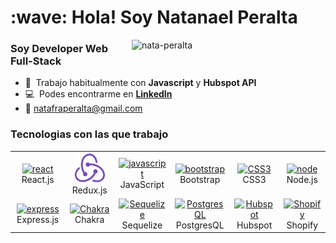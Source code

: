 <h1 align="left" id="nata-peralta-title">:wave: Hola! Soy Natanael Peralta </h1>

<a href="#nata-peralta-title">
<img src="https://camo.githubusercontent.com/62da68eb62b1e5f175f7d1f0191dd89a653d7908feb22d37d4a0ab07365d6791/68747470733a2f2f6d656469612e67697068792e636f6d2f6d656469612f4d3967624264396e6244724f5475314d71782f67697068792e676966" alt="nata-peralta" width="310" align="right" />
</a>

<h3 align="left">Soy Developer Web Full-Stack</h3>

- :office: &nbsp;Trabajo habitualmente con **Javascript** y **Hubspot API**
- :computer: &nbsp;Podes encontrarme en **[LinkedIn]**
- 📧 natafraperalta@gmail.com

<h3 align="left" id="nata-peralta">Tecnologias con las que trabajo</h3>

<table>
<tr>
<td align="center" width="96">
  <a href="#nata-peralta" >
    <img src="https://www.vectorlogo.zone/logos/reactjs/reactjs-icon.svg" width="48" height="48" alt="react"/>
  </a>
  <br>React.js
</td>
<td align="center" width="96"> 
  <a href="#nata-peralta" >
    <img src="https://raw.githubusercontent.com/devicons/devicon/master/icons/redux/redux-original.svg" width="48" height="48" alt="redux"/>
  </a>
  <br>Redux.js
</td>
<td align="center" width="96">
  <a href="#nata-peralta">
    <img src="https://cdn.worldvectorlogo.com/logos/logo-javascript.svg" width="48" height="48" alt="javascript"/>
  </a>
  <br>JavaScript
</td>
<td align="center" width="96">
  <a href="#nata-peralta">
    <img src="https://cdn.worldvectorlogo.com/logos/bootstrap-4.svg" width="48" height="48" alt="bootstrap"/>
  </a>
  <br>Bootstrap
</td> <td align="center" width="96">
  <a href="#nata-peralta" >
    <img src="https://www.vectorlogo.zone/logos/reactjs/reactjs-icon.svg" width="48" height="48" alt="CSS3"/>
  </a>
  <br>CSS3
</td>
<td align="center" width="96">
  <a href="#nata-peralta" >
    <img src="https://www.vectorlogo.zone/logos/nodejs/nodejs-icon.svg" width="48" height="48" alt="node" />
  </a>
  <br>Node.js
</td>
</tr>
<tr>
<td align="center"  width="96">
  <a href="#nata-peralta">
    <img src="https://www.vectorlogo.zone/logos/expressjs/expressjs-icon.svg" width="48" height="48" alt="express" />
  </a>
  <br>Express.js
</td>
<td align="center"  width="96">
  <a href="#nata-peralta">
    <img src="https://avatars.githubusercontent.com/u/54212428?s=200&v=4" width="48" height="48" alt="Chakra" />
  </a>
  <br>Chakra
</td>
<td align="center" width="96">
  <a href="#nata-peralta" >
    <img src="https://seeklogo.com/images/S/sequelize-logo-9A5075DB9F-seeklogo.com.png" width="48" height="48" alt="Sequelize" />
  </a>
  <br>Sequelize
</td>
<td align="center" width="96">
  <a href="#nata-peralta" >
    <img src="https://www.vectorlogo.zone/logos/postgresql/postgresql-icon.svg" width="48" height="48" alt="PostgresQL" />
  </a>
  <br>PostgresQL
</td>
    <td align="center" width="96">
  <a href="#nata-peralta" >
    <img src="https://www.vectorlogo.zone/logos/hubspot/hubspot-icon.svg" width="48" height="48" alt="Hubspot" />
  </a>
  <br>Hubspot
</td>
<td align="center" width="96">
  <a href="#nata-peralta" >
    <img src="https://www.vectorlogo.zone/logos/shopify/shopify-icon.svg" width="48" height="48" alt="Shopify" />
  </a>
  <br>Shopify
</td>
</tr>
</table>

[linkedin]: https://www.linkedin.com/in/nataperalta "Natanael Peralta LinkedIn"

